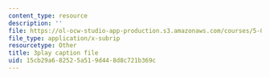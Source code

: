 ```yaml
---
content_type: resource
description: ''
file: https://ol-ocw-studio-app-production.s3.amazonaws.com/courses/5-07sc-biological-chemistry-i-fall-2013/15cb29a682525a519d448d8c721b369c_ePH6sgXk9vw.vtt
file_type: application/x-subrip
resourcetype: Other
title: 3play caption file
uid: 15cb29a6-8252-5a51-9d44-8d8c721b369c
---
```

